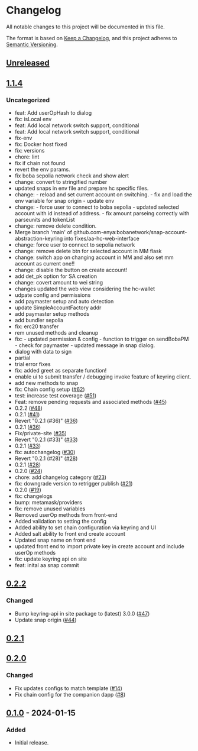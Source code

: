 # Changelog
All notable changes to this project will be documented in this file.

The format is based on [Keep a Changelog](https://keepachangelog.com/en/1.0.0/),
and this project adheres to [Semantic Versioning](https://semver.org/spec/v2.0.0.html).

## [Unreleased]

## [1.1.4]
### Uncategorized
- feat: Add userOpHash to dialog
- fix: isLocal env
- feat: Add local network switch support, conditional
- feat: Add local network switch support, conditional
- fix-env
- fix: Docker host fixed
- fix: versions
- chore: lint
- fix if chain not found
- revert the env params.
- fix boba sepolia network check and show alert
- change: convert to stringified number
- updated snaps in env file and prepare hc specific files.
- change: - reload and set current account on switching. - fix and load the env variable for snap origin - update env
- change: - force user to connect to boba sepolia - updated selected account with id instead of address. - fix amount parseing correctly with parseunits and tokenList
- change: remove delete condition.
- Merge branch 'main' of github.com-enya:bobanetwork/snap-account-abstraction-keyring into fixes/aa-hc-web-interface
- change: force user to connect to sepolia network
- change: remove delete btn for selected account in MM flask
- change: switch app on changing account in MM and also set mm account as current one!!
- change: disable the button on create account!
- add det_pk option for SA creation
- change: covert amount to wei string
- changes updated the web view considering the hc-wallet
- udpate config and permissions
- add paymaster setup and auto detection
- update SimpleAccountFactory addr
- add paymaster setup methods
- add bundler sepolia
- fix: erc20 transfer
- rem unused methods and cleanup
- fix: - updated permission & config - function to trigger on sendBobaPM - check for paymaster - updated message in snap dialog.
- dialog with data to sign
- partial
- trial error fixes
- fix: added greet as separate function!
- enable ui to submit transfer / debugging invoke feature of keyring client.
- add new methods to snap
- fix: Chain config setup ([#62](https://github.com/bobanetwork/snap-account-abstraction-keyring/pull/62))
- test: increase test coverage ([#51](https://github.com/bobanetwork/snap-account-abstraction-keyring/pull/51))
- Feat: remove pending requests and associated methods ([#45](https://github.com/bobanetwork/snap-account-abstraction-keyring/pull/45))
- 0.2.2 ([#48](https://github.com/bobanetwork/snap-account-abstraction-keyring/pull/48))
- 0.2.1 ([#41](https://github.com/bobanetwork/snap-account-abstraction-keyring/pull/41))
- Revert "0.2.1 (#36)" ([#36](https://github.com/bobanetwork/snap-account-abstraction-keyring/pull/36))
- 0.2.1 ([#36](https://github.com/bobanetwork/snap-account-abstraction-keyring/pull/36))
- Fix/private-site ([#35](https://github.com/bobanetwork/snap-account-abstraction-keyring/pull/35))
- Revert "0.2.1 (#33)" ([#33](https://github.com/bobanetwork/snap-account-abstraction-keyring/pull/33))
- 0.2.1 ([#33](https://github.com/bobanetwork/snap-account-abstraction-keyring/pull/33))
- fix: autochangelog ([#30](https://github.com/bobanetwork/snap-account-abstraction-keyring/pull/30))
- Revert "0.2.1 (#28)" ([#28](https://github.com/bobanetwork/snap-account-abstraction-keyring/pull/28))
- 0.2.1 ([#28](https://github.com/bobanetwork/snap-account-abstraction-keyring/pull/28))
- 0.2.0 ([#24](https://github.com/bobanetwork/snap-account-abstraction-keyring/pull/24))
- chore: add changelog category ([#23](https://github.com/bobanetwork/snap-account-abstraction-keyring/pull/23))
- fix: downgrade version to retrigger publish ([#21](https://github.com/bobanetwork/snap-account-abstraction-keyring/pull/21))
- 0.2.0 ([#19](https://github.com/bobanetwork/snap-account-abstraction-keyring/pull/19))
- fix: changelogs
- bump: metamask/providers
- fix: remove unused variables
- Removed userOp methods from front-end
- Added validation to setting the config
- Added ability to set chain configuration via keyring and UI
- Added salt ability to front end create account
- Updated snap name on front end
- updated front end to import private key in create account and include userOp methods
- fix: update keyring api on site
- feat: inital aa snap commit

## [0.2.2]
### Changed
- Bump keyring-api in site package to (latest) 3.0.0 ([#47](https://github.com/MetaMask/snap-account-abstraction-keyring/pull/47))
- Update snap origin ([#44](https://github.com/MetaMask/snap-account-abstraction-keyring/pull/44))

## [0.2.1]

## [0.2.0]
### Changed
- Fix updates configs to match template ([#14](https://github.com/MetaMask/snap-account-abstraction-keyring/pull/14))
- Fix chain config for the companion dapp ([#8](https://github.com/MetaMask/snap-account-abstraction-keyring/pull/8))

## [0.1.0] - 2024-01-15
### Added
- Initial release.

[Unreleased]: https://github.com/bobanetwork/snap-account-abstraction-keyring/compare/v1.1.4...HEAD
[1.1.4]: https://github.com/bobanetwork/snap-account-abstraction-keyring/compare/v0.2.2...v1.1.4
[0.2.2]: https://github.com/bobanetwork/snap-account-abstraction-keyring/compare/v0.2.1...v0.2.2
[0.2.1]: https://github.com/bobanetwork/snap-account-abstraction-keyring/compare/v0.2.0...v0.2.1
[0.2.0]: https://github.com/bobanetwork/snap-account-abstraction-keyring/compare/v0.1.0...v0.2.0
[0.1.0]: https://github.com/bobanetwork/snap-account-abstraction-keyring/releases/tag/v0.1.0
